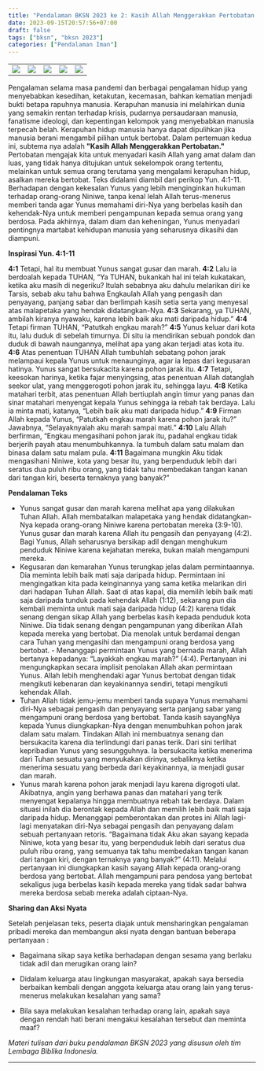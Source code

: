```yaml
---
title: "Pendalaman BKSN 2023 ke 2: Kasih Allah Menggerakkan Pertobatan."
date: 2023-09-15T20:57:56+07:00
draft: false
tags: ["bksn", "bksn 2023"]
categories: ["Pendalaman Iman"]
---
```

| | | | | | 
|---|---|---|---|---|
| ![](/img/bksn15sep23.avif) | ![](/img/bksn15sep231.avif) | ![](/img/bksn15sep232.avif) | ![](/img/bksn15sep233.avif) | ![](/img/bksn15sep234.avif) |

Pengalaman selama masa pandemi dan berbagai pengalaman hidup yang
menyebabkan kesedihan, ketakutan, kecemasan, bahkan kematian menjadi
bukti betapa rapuhnya manusia. Kerapuhan manusia ini melahirkan dunia
yang semakin rentan terhadap krisis, pudarnya persaudaraan manusia,
fanatisme ideologi, dan kepentingan kelompok yang menyebabkan manusia
terpecah belah. Kerapuhan hidup manusia hanya dapat dipulihkan jika
manusia berani mengambil pilihan untuk bertobat. 
Dalam pertemuan kedua ini, subtema nya adalah **"Kasih Allah
Menggerakkan Pertobatan."** Pertobatan mengajak kita untuk menyadari
kasih Allah yang amat dalam dan luas, yang tidak hanya ditujukan untuk
sekelompok orang tertentu, melainkan untuk semua orang terutama yang
mengalami kerapuhan hidup, asalkan mereka bertobat. Teks didalami
diambil dari perikop Yun. 4:1-11. Berhadapan dengan kekesalan Yunus yang
lebih menginginkan hukuman terhadap orang-orang Niniwe, tanpa kenal
lelah Allah terus-menerus memberi tanda agar Yunus memahami diri-Nya
yang berbelas kasih dan kehendak-Nya untuk memberi pengampunan kepada
semua orang yang berdosa. Pada akhirnya, dalam diam dan keheningan,
Yunus menyadari pentingnya martabat kehidupan manusia yang seharusnya
dikasihi dan diampuni.

**Inspirasi Yun. 4:1-11**

**4:1** Tetapi, hal itu membuat Yunus sangat gusar dan marah. 
**4:2** Lalu ia berdoalah kepada TUHAN, “Ya TUHAN, bukankah hal ini telah
kukatakan, ketika aku masih di negeriku? Itulah sebabnya aku dahulu
melarikan diri ke Tarsis, sebab aku tahu bahwa Engkaulah Allah yang
pengasih dan penyayang, panjang sabar dan berlimpah kasih setia serta
yang menyesal atas malapetaka yang hendak didatangkan-Nya. 
**4:3** Sekarang, ya TUHAN, ambilah kiranya nyawaku, karena lebih baik aku
mati daripada hidup.” 
**4:4** Tetapi firman TUHAN, “Patutkah engkau marah?” 
**4:5** Yunus keluar dari kota itu, lalu duduk di sebelah timurnya. Di situ
ia mendirikan sebuah pondok dan duduk di bawah naungannya, melihat apa
yang akan terjadi atas kota itu. 
**4:6** Atas penentuan TUHAN Allah tumbuhlah sebatang pohon jarak melampaui
kepala Yunus untuk menaunginya, agar ia lepas dari kegusaran hatinya.
Yunus sangat bersukacita karena pohon jarak itu. 
**4:7** Tetapi, keesokan harinya, ketika fajar menyingsing, atas penentuan
Allah datanglah seekor ulat, yang menggerogoti pohon jarak itu, sehingga
layu. 
**4:8** Ketika matahari terbit, atas penentuan Allah bertiuplah angin timur
yang panas dan sinar matahari menyengat kepala Yunus sehingga ia rebah
tak berdaya. Lalu ia minta mati, katanya, “Lebih baik aku mati daripada
hidup.” 
**4:9** Firman Allah kepada Yunus, “Patutkah engkau marah karena pohon jarak
itu?” Jawabnya, “Selayaknyalah aku marah sampai mati.” 
**4:10** Lalu Allah berfirman, “Engkau mengasihani pohon jarak itu, padahal
engkau tidak berjerih payah atau menumbuhkannya. Ia tumbuh dalam satu
malam dan binasa dalam satu malam pula. 
**4:11** Bagaimana mungkin Aku tidak mengasihani Niniwe, kota yang besar
itu, yang berpenduduk lebih dari seratus dua puluh ribu orang, yang
tidak tahu membedakan tangan kanan dari tangan kiri, beserta ternaknya
yang banyak?”

**Pendalaman Teks**

-   Yunus sangat gusar dan marah karena melihat apa yang dilakukan Tuhan
    Allah. Allah membatalkan malapetaka yang hendak didatangkan-Nya
    kepada orang-orang Niniwe karena pertobatan mereka (3:9-10). Yunus
    gusar dan marah karena Allah itu pengasih dan penyayang (4:2). Bagi
    Yunus, Allah seharusnya bersikap adil dengan menghukum penduduk
    Niniwe karena kejahatan mereka, bukan malah mengampuni mereka.
-   Kegusaran dan kemarahan Yunus terungkap jelas dalam permintaannya.
    Dia meminta lebih baik mati saja daripada hidup. Permintaan ini
    mengingatkan kita pada keinginannya yang sama ketika melarikan diri
    dari hadapan Tuhan Allah. Saat di atas kapal, dia memilih lebih baik
    mati saja daripada tunduk pada kehendak Allah (1:12), sekarang pun
    dia kembali meminta untuk mati saja daripada hidup (4:2) karena
    tidak senang dengan sikap Allah yang berbelas kasih kepada penduduk
    kota Niniwe. Dia tidak senang dengan pengampunan yang diberikan
    Allah kepada mereka yang bertobat. Dia menolak untuk berdamai dengan
    cara Tuhan yang mengasihi dan mengampuni orang berdosa yang
    bertobat. - Menanggapi permintaan Yunus yang bernada marah, Allah
    bertanya kepadanya: “Layakkah engkau marah?” (4:4). Pertanyaan ini
    mengungkapkan secara implisit penolakan Allah akan permintaan Yunus.
    Allah lebih menghendaki agar Yunus bertobat dengan tidak mengikuti
    kebenaran dan keyakinannya sendiri, tetapi mengikuti kehendak Allah.
-   Tuhan Allah tidak jemu-jemu memberi tanda supaya Yunus memahami
    diri-Nya sebagai pengasih dan penyayang serta panjang sabar yang
    mengampuni orang berdosa yang bertobat. Tanda kasih sayangNya kepada
    Yunus diungkapkan-Nya dengan menumbuhkan pohon jarak dalam satu
    malam. Tindakan Allah ini membuatnya senang dan bersukacita karena
    dia terlindungi dari panas terik. Dari sini terlihat kepribadian
    Yunus yang sesungguhnya. Ia bersukacita ketika menerima dari Tuhan
    sesuatu yang menyukakan dirinya, sebaliknya ketika menerima sesuatu
    yang berbeda dari keyakinannya, ia menjadi gusar dan marah.
-   Yunus marah karena pohon jarak menjadi layu karena digrogoti ulat.
    Akibatnya, angin yang berhawa panas dan matahari yang terik
    menyengat kepalanya hingga membuatnya rebah tak berdaya. Dalam
    situasi inilah dia berontak kepada Allah dan memilih lebih baik mati
    saja daripada hidup. Menanggapi pemberontakan dan protes ini Allah
    lagi-lagi menyatakan diri-Nya sebagai pengasih dan penyayang dalam
    sebuah pertanyaan retoris. “Bagaimana tidak Aku akan sayang kepada
    Niniwe, kota yang besar itu, yang berpenduduk lebih dari seratus dua
    puluh ribu orang, yang semuanya tak tahu membedakan tangan kanan
    dari tangan kiri, dengan ternaknya yang banyak?” (4:11). Melalui
    pertanyaan ini diungkapkan kasih sayang Allah kepada orang-orang
    berdosa yang bertobat. Allah mengampuni para pendosa yang bertobat
    sekaligus juga berbelas kasih kepada mereka yang tidak sadar bahwa
    mereka berdosa sebab mereka adalah ciptaan-Nya.

**Sharing dan Aksi Nyata**

Setelah penjelasan teks, peserta diajak untuk mensharingkan pengalaman
pribadi mereka dan membangun aksi nyata dengan bantuan beberapa
pertanyaan :

-   Bagaimana sikap saya ketika berhadapan dengan sesama yang berlaku
    tidak adil dan merugikan orang lain?

-   Didalam keluarga atau lingkungan masyarakat, apakah saya bersedia
    berbaikan kembali dengan anggota keluarga atau orang lain yang
    terus-menerus melakukan kesalahan yang sama?

-   Bila saya melakukan kesalahan terhadap orang lain, apakah saya
    dengan rendah hati berani mengakui kesalahan tersebut dan meminta
    maaf?

*Materi tulisan dari buku pendalaman BKSN 2023 yang disusun oleh tim Lembaga Biblika Indonesia.*

------------------------------------------------------------------------